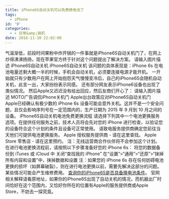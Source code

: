 ```yaml
---
title: iPhone6S自动关机可以免费换电池了
tags:
  - iPhone
id: '9'
categories:
  - - 日常&amp;搞机
date: 2016-11-30 22:02:00
---
```


气温渐低，前段时间果粉中炸开锅的一件事就是iPhone6S自动关机门了，在网上炒得沸沸扬扬，现在苹果官方终于针对这个问题提出了解决方案。 请输入图片描述 iPhone6S自动关机 iPhone6S自动关机 该问题的具体表现是：iPhone 6s 在电池电量还剩大概一半的时候，手机会自动关机，必须要连接电源才能开机。 一开始就只有少数用户在网上开始抱怨天气慢慢变冷后，自己的iPhone6S会随机自动关机，此言一出，大家纷纷表示同感。 还有部分网友表示iPhone6设备也出现了类似情况。 然后Apple又迟迟没有给出回应，然后友商们开心了： 请输入图片描述 MOTO广告调侃iPhone关机门 Apple出台政策应对iPhone6S自动关机门 Apple已经确认有极少数的 iPhone 6s 设备可能会意外关机。这并不是一个安全问题，且仅会影响序列号在一定范围内的，生产日期为 2015 年 9 月到 10 月之间的设备。 iPhone6S自动关机电池免费更换流程 请选择下列其中一个电池更换服务选项。在提供任何服务之前，技术人员将会先对您的 iPhone 进行检查，以验证您的设备符合这个计划的条件且设备可正常使用。 请致电服务提供商确定您前往当天他们可提供电池更换服务。 Apple 授权服务提供商 - 请在这里查找。 Apple Store 零售店 - 请在这里预约。 注：无线运营商合作伙伴将不会参加这个计划。 在进行电池更换流程前，请按照以下步骤准备好您的 iPhone 6s： 将您的数据备份到 iTunes 或 iCloud 中 关闭“查找我的 iPhone” 在“设置”>“通用”>“还原”>“抹掉所有内容和设置”中，抹掉数据和设置 注：如果您的 iPhone 6s 存在任何妨碍电池更换的损坏（如屏幕破裂），则在进行电池更换以前，需要先解决这部分的问题。某些情况可能会产生维修费用。 [查询你的iPhone6S是否具备换电池条件](https://www.apple.com/cn/support/iphone6s-unexpectedshutdown/)。 官网相关解释请看原地址，如果你的iPhone6S出现了自动关机的情况，而机器出厂时间恰好在这个范围内，又恰好你所在的位置有Apple的服务提供商或Apple Store，不妨去一探究竟。